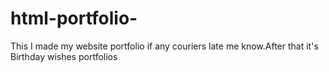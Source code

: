 # html-portfolio-
This  I made my website portfolio if any couriers late me know.After that it's  Birthday wishes portfolios 
